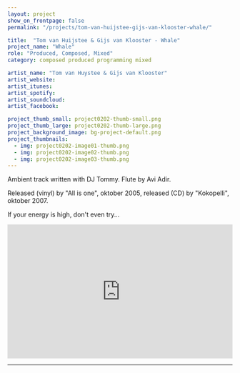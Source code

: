 ```yaml
---
layout: project
show_on_frontpage: false
permalink: "/projects/tom-van-huijstee-gijs-van-klooster-whale/"

title:  "Tom van Huijstee & Gijs van Klooster - Whale"
project_name: "Whale"
role: "Produced, Composed, Mixed"
category: composed produced programming mixed

artist_name: "Tom van Huystee & Gijs van Klooster"
artist_website:
artist_itunes:
artist_spotify:
artist_soundcloud:
artist_facebook:

project_thumb_small: project0202-thumb-small.png
project_thumb_large: project0202-thumb-large.png
project_background_image: bg-project-default.png
project_thumbnails:
  - img: project0202-image01-thumb.png
  - img: project0202-image02-thumb.png
  - img: project0202-image03-thumb.png
---
```


Ambient track written with DJ Tommy. Flute by Avi Adir.

Released (vinyl) by "All is one", oktober 2005, released (CD) by "Kokopelli", oktober 2007.

If your energy is high, don't even try...

<iframe width="100%" height="300" scrolling="no" frameborder="no" src="https://w.soundcloud.com/player/?url=https%3A//api.soundcloud.com/tracks/19141774&amp;color=%23e8280b&amp;auto_play=false&amp;hide_related=false&amp;show_comments=true&amp;show_user=true&amp;show_reposts=false&amp;show_teaser=true&amp;visual=true"></iframe>

---
